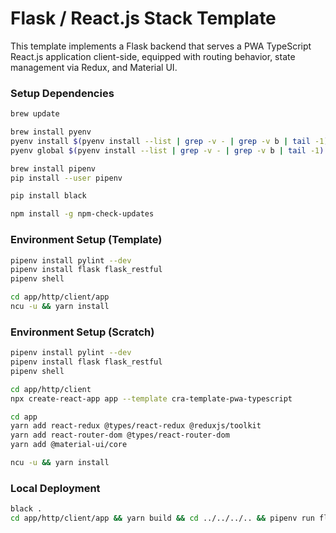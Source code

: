 # Flask / React.js Stack Template

This template implements a Flask backend that serves a PWA TypeScript React.js application client-side, equipped with routing behavior, state management via Redux, and Material UI. 

### Setup Dependencies
```bash
brew update

brew install pyenv
pyenv install $(pyenv install --list | grep -v - | grep -v b | tail -1)
pyenv global $(pyenv install --list | grep -v - | grep -v b | tail -1)

brew install pipenv
pip install --user pipenv

pip install black

npm install -g npm-check-updates
```

### Environment Setup (Template)
```bash
pipenv install pylint --dev
pipenv install flask flask_restful
pipenv shell

cd app/http/client/app
ncu -u && yarn install
```

### Environment Setup (Scratch)
```bash
pipenv install pylint --dev
pipenv install flask flask_restful
pipenv shell

cd app/http/client
npx create-react-app app --template cra-template-pwa-typescript 

cd app
yarn add react-redux @types/react-redux @reduxjs/toolkit 
yarn add react-router-dom @types/react-router-dom 
yarn add @material-ui/core

ncu -u && yarn install
```

### Local Deployment
```bash
black .
cd app/http/client/app && yarn build && cd ../../../.. && pipenv run flask run
```
 
